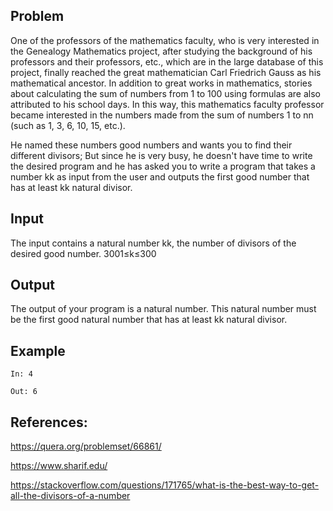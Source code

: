 ## Problem

One of the professors of the mathematics faculty, who is very interested in the Genealogy Mathematics project, after studying the background of his professors and their professors, etc., which are in the large database of this project, finally reached the great mathematician Carl Friedrich Gauss as his mathematical ancestor. In addition to great works in mathematics, stories about calculating the sum of numbers from 1 to 100 using formulas are also attributed to his school days. In this way, this mathematics faculty professor became interested in the numbers made from the sum of numbers 1 to nn (such as 1, 3, 6, 10, 15, etc.).

He named these numbers good numbers and wants you to find their different divisors; But since he is very busy, he doesn't have time to write the desired program and he has asked you to write a program that takes a number kk as input from the user and outputs the first good number that has at least kk natural divisor.


## Input
The input contains a natural number kk, the number of divisors of the desired good number.
3001≤k≤300

## Output
The output of your program is a natural number. This natural number must be the first good natural number that has at least kk natural divisor.

## Example

````
In: 4
````

````
Out: 6
````



## References:
https://quera.org/problemset/66861/

https://www.sharif.edu/

https://stackoverflow.com/questions/171765/what-is-the-best-way-to-get-all-the-divisors-of-a-number
